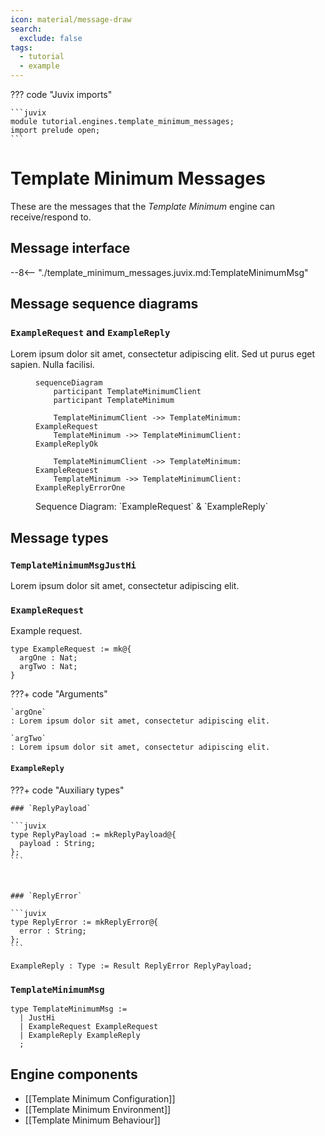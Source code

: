 ```yaml
---
icon: material/message-draw
search:
  exclude: false
tags:
  - tutorial
  - example
---
```


??? code "Juvix imports"

    ```juvix
    module tutorial.engines.template_minimum_messages;
    import prelude open;
    ```

# Template Minimum Messages

These are the messages that the *Template Minimum* engine can receive/respond to.

## Message interface

--8<-- "./template_minimum_messages.juvix.md:TemplateMinimumMsg"

## Message sequence diagrams

### `ExampleRequest` and `ExampleReply`

Lorem ipsum dolor sit amet, consectetur adipiscing elit.
Sed ut purus eget sapien. Nulla facilisi.

<!-- --8<-- [start:message-sequence-diagram-ExampleRequest] -->
<figure markdown="span">

```mermaid
sequenceDiagram
    participant TemplateMinimumClient
    participant TemplateMinimum

    TemplateMinimumClient ->> TemplateMinimum: ExampleRequest
    TemplateMinimum ->> TemplateMinimumClient: ExampleReplyOk

    TemplateMinimumClient ->> TemplateMinimum: ExampleRequest
    TemplateMinimum ->> TemplateMinimumClient: ExampleReplyErrorOne
```

<figcaption markdown="span">
Sequence Diagram: `ExampleRequest` & `ExampleReply`
</figcaption>
</figure>
<!-- --8<-- [end:message-sequence-diagram-ExampleRequest] -->

## Message types

### `TemplateMinimumMsgJustHi`

Lorem ipsum dolor sit amet, consectetur adipiscing elit.

### `ExampleRequest`

Example request.

<!-- --8<-- [start:ExampleRequest] -->
```juvix
type ExampleRequest := mk@{
  argOne : Nat;
  argTwo : Nat;
}
```
<!-- --8<-- [end:ExampleRequest] -->

???+ code "Arguments"

    `argOne`
    : Lorem ipsum dolor sit amet, consectetur adipiscing elit.

    `argTwo`
    : Lorem ipsum dolor sit amet, consectetur adipiscing elit.

#### `ExampleReply`

???+ code "Auxiliary types"

    ### `ReplyPayload`

    ```juvix
    type ReplyPayload := mkReplyPayload@{
      payload : String;
    };
    ```



    ### `ReplyError`

    ```juvix
    type ReplyError := mkReplyError@{
      error : String;
    };
    ```

<!-- --8<-- [start:ExampleReply] -->
```juvix
ExampleReply : Type := Result ReplyError ReplyPayload;
```
<!-- --8<-- [end:ExampleReply] -->

### `TemplateMinimumMsg`

<!-- --8<-- [start:TemplateMinimumMsg] -->
```juvix
type TemplateMinimumMsg :=
  | JustHi
  | ExampleRequest ExampleRequest
  | ExampleReply ExampleReply
  ;
```
<!-- --8<-- [end:TemplateMinimumMsg] -->

## Engine components

- [[Template Minimum Configuration]]
- [[Template Minimum Environment]]
- [[Template Minimum Behaviour]]
